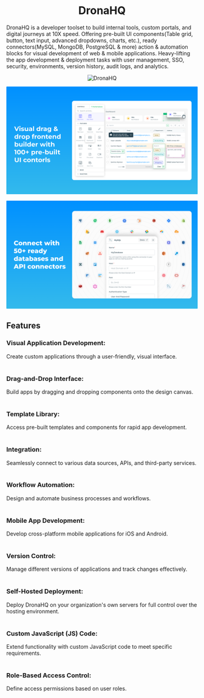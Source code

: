 <h1 align="center">
  DronaHQ
</h1>

DronaHQ is a developer toolset to build internal tools, custom portals, and digital journeys at 10X speed. Offering pre-built UI components(Table grid, button, text input, advanced dropdowns, charts, etc.), ready connectors(MySQL, MongoDB, PostgreSQL & more) action & automation blocks for visual development of web & mobile applications. Heavy-lifting the app development & deployment tasks with user management, SSO, security, environments, version history, audit logs, and analytics.

<p align="center">
  <img alt="DronaHQ" src="./resources/drona.png">
</p>

<p align="center">
  <img alt="DronaHQ" src="./resources/preview-1.png">
</p>

<p align="center">
  <img alt="DronaHQ" src="./resources/integration.png">
</p>



## Features

### Visual Application Development: 
Create custom applications through a user-friendly, visual interface.
<br /><br />

### Drag-and-Drop Interface: 
Build apps by dragging and dropping components onto the design canvas.
<br /><br />

### Template Library: 
Access pre-built templates and components for rapid app development.
<br /><br />

### Integration: 
Seamlessly connect to various data sources, APIs, and third-party services.
<br /><br />

### Workflow Automation: 
Design and automate business processes and workflows.
<br /><br />

### Mobile App Development: 
Develop cross-platform mobile applications for iOS and Android.
<br /><br />

### Version Control: 
Manage different versions of applications and track changes effectively.
<br /><br />

### Self-Hosted Deployment: 
Deploy DronaHQ on your organization's own servers for full control over the hosting environment.
<br /><br />

### Custom JavaScript (JS) Code: 
Extend functionality with custom JavaScript code to meet specific requirements.
<br /><br />

### Role-Based Access Control: 
Define access permissions based on user roles.
<br /><br />
